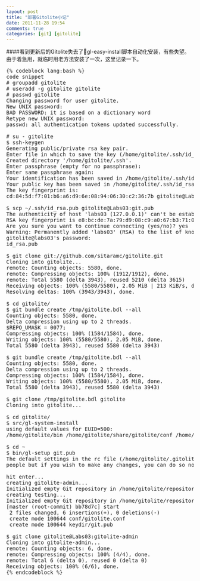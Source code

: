 ```yaml
---
layout: post
title: "部署Gitolite小记"
date: 2011-11-28 19:54
comments: true
categories: [git] [gitolite]
---
```

####看到更新后的Gitolite失去了gl-easy-install脚本自动化安装，有些失望。由于着急用，就临时用老方法安装了一次，这里记录一下。

<pre>
{% codeblock lang:bash %}
code snippet
# groupadd gitolite
# useradd -g gitolite gitolite
# passwd gitolite
Changing password for user gitolite.
New UNIX password: 
BAD PASSWORD: it is based on a dictionary word
Retype new UNIX password: 
passwd: all authentication tokens updated successfully.

# su - gitolite
$ ssh-keygen 
Generating public/private rsa key pair.
Enter file in which to save the key (/home/gitolite/.ssh/id_rsa): 
Created directory '/home/gitolite/.ssh'.
Enter passphrase (empty for no passphrase): 
Enter same passphrase again: 
Your identification has been saved in /home/gitolite/.ssh/id_rsa.
Your public key has been saved in /home/gitolite/.ssh/id_rsa.pub.
The key fingerprint is:
cd:84:5d:f7:01:b6:a6:d9:6e:08:94:06:30:c2:36:7b gitolite@Labs03

$ scp ~/.ssh/id_rsa.pub gitolite@Labs03:git.pub
The authenticity of host 'labs03 (127.0.0.1)' can't be established.
RSA key fingerprint is e8:bc:de:7a:79:d9:08:c9:a0:67:b3:71:0f:98:24:3a.
Are you sure you want to continue connecting (yes/no)? yes
Warning: Permanently added 'labs03' (RSA) to the list of known hosts.
gitolite@labs03's password: 
id_rsa.pub                                                                                                                                                  100%  397     0.4KB/s   00:00   
 
$ git clone git://github.com/sitaramc/gitolite.git
Cloning into gitolite...
remote: Counting objects: 5580, done.
remote: Compressing objects: 100% (1912/1912), done.
remote: Total 5580 (delta 3943), reused 5210 (delta 3615)
Receiving objects: 100% (5580/5580), 2.05 MiB | 213 KiB/s, done.
Resolving deltas: 100% (3943/3943), done.

$ cd gitolite/
$ git bundle create /tmp/gitolite.bdl --all
Counting objects: 5580, done.
Delta compression using up to 2 threads.
$REPO_UMASK = 0077;
Compressing objects: 100% (1584/1584), done.
Writing objects: 100% (5580/5580), 2.05 MiB, done.
Total 5580 (delta 3943), reused 5580 (delta 3943)

$ git bundle create /tmp/gitolite.bdl --all
Counting objects: 5580, done.
Delta compression using up to 2 threads.
Compressing objects: 100% (1584/1584), done.
Writing objects: 100% (5580/5580), 2.05 MiB, done.
Total 5580 (delta 3943), reused 5580 (delta 3943)

$ git clone /tmp/gitolite.bdl gitolite
Cloning into gitolite...

$ cd gitolite/
$ src/gl-system-install 
using default values for EUID=500:
/home/gitolite/bin /home/gitolite/share/gitolite/conf /home/gitolite/share/gitolite/hooks

$ cd ~
$ bin/gl-setup git.pub 
The default settings in the rc file (/home/gitolite/.gitolite.rc) are fine for most
people but if you wish to make any changes, you can do so now.

hit enter...
creating gitolite-admin...
Initialized empty Git repository in /home/gitolite/repositories/gitolite-admin.git/
creating testing...
Initialized empty Git repository in /home/gitolite/repositories/testing.git/
[master (root-commit) bb78d7c] start
 2 files changed, 6 insertions(+), 0 deletions(-)
 create mode 100644 conf/gitolite.conf
 create mode 100644 keydir/git.pub

$ git clone gitolite@Labs03:gitolite-admin
Cloning into gitolite-admin...
remote: Counting objects: 6, done.
remote: Compressing objects: 100% (4/4), done.
remote: Total 6 (delta 0), reused 0 (delta 0)
Receiving objects: 100% (6/6), done.
{% endcodeblock %}
</pre>
